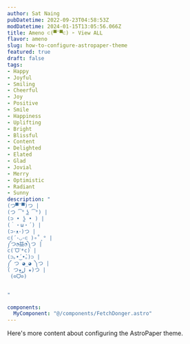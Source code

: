 ```yaml
---
author: Sat Naing
pubDatetime: 2022-09-23T04:58:53Z
modDatetime: 2024-01-15T13:05:56.066Z
title: Ameno ⊂(▀¯▀⊂) ➣ View ALL
flavor: ameno
slug: how-to-configure-astropaper-theme
featured: true
draft: false
tags:
- Happy
- Joyful
- Smiling
- Cheerful
- Joy
- Positive
- Smile
- Happiness
- Uplifting
- Bright
- Blissful
- Content
- Delighted
- Elated
- Glad
- Jovial
- Merry
- Optimistic
- Radiant
- Sunny
description: "
(つ▀¯▀)つ |
(つ ͡° ͜ʖ ͡°) |
(⊃ • ʖ̫ • ) |
(｀・ω・´) |
(⊃･ᴥ･)つ |
⊂(´･◡･⊂ )∘˚˳° |
༼つ◔益◔༽つ |
c(ˊᗜˋ*c) |
(⊃｡•́‿•̀｡)⊃ |
༼ つ ◕_◕ ༽つ |
( つ★ل͜ ★)つ |
 (⊙ᗜ⊙)


"

components:
  MyComponent: "@/components/FetchDonger.astro"
---
```


<MyComponent title="Donger List" />

Here's more content about configuring the AstroPaper theme.
